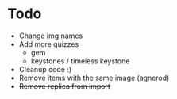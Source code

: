 # Todo
- Change img names
- Add more quizzes 
  - gem
  - keystones / timeless keystone
- Cleanup code :)
- Remove items with the same image (agnerod)
- ~~Remove replica from import~~
